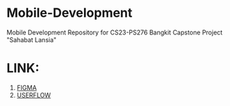 # Mobile-Development
Mobile Development Repository for CS23-PS276 Bangkit Capstone Project "Sahabat Lansia"

# LINK:
1. [FIGMA](https://www.figma.com/file/zbVJ5yiJUFHXjzlbGzUXma/Capstone-Project?type=design&node-id=2%3A2&t=WPwY9QCUuHdzGRva-1)
2. [USERFLOW](https://drive.google.com/file/d/1JaIzKzxs-a759vNZvRshgCM6SiwZufLg/view)
